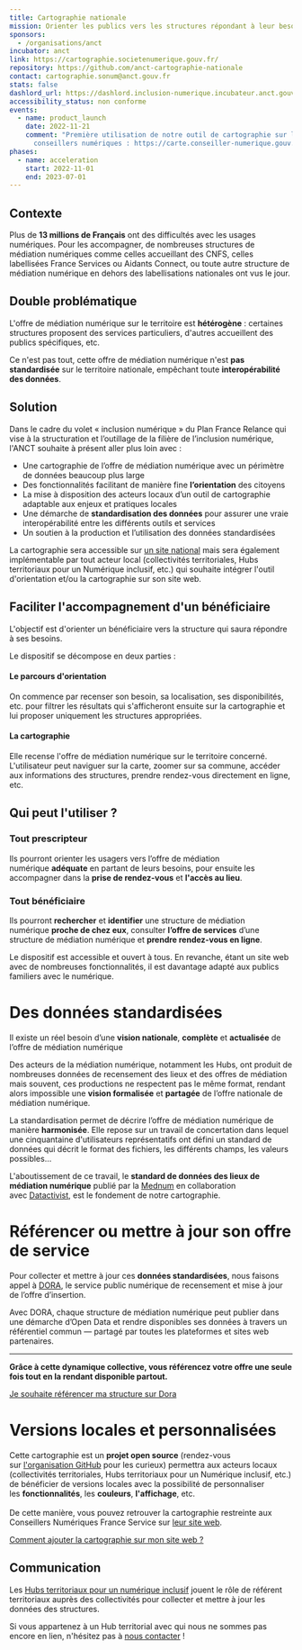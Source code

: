 ```yaml
---
title: Cartographie nationale
mission: Orienter les publics vers les structures répondant à leur besoin
sponsors:
  - /organisations/anct
incubator: anct
link: https://cartographie.societenumerique.gouv.fr/
repository: https://github.com/anct-cartographie-nationale
contact: cartographie.sonum@anct.gouv.fr
stats: false
dashlord_url: https://dashlord.inclusion-numerique.incubateur.anct.gouv.fr/
accessibility_status: non conforme
events:
  - name: product_launch
    date: 2022-11-21
    comment: "Première utilisation de notre outil de cartographie sur le site des
      conseillers numériques : https://carte.conseiller-numerique.gouv.fr/"
phases:
  - name: acceleration
    start: 2022-11-01
    end: 2023-07-01
---
```

## Contexte

Plus de **13 millions de Français** ont des difficultés avec les usages numériques.
Pour les accompagner, de nombreuses structures de médiation numériques comme celles accueillant des CNFS, celles labellisées France Services ou Aidants Connect, ou toute autre structure de médiation numérique en dehors des labellisations nationales ont vus le jour.

## Double problématique

L﻿'offre de médiation numérique sur le territoire est **hétérogène** : certaines structures proposent des services particuliers, d'autres accueillent des publics spécifiques, etc. 

C﻿e n'est pas tout, cette offre de médiation numérique n'est **pas standardisée** sur le territoire nationale, empêchant toute **interopérabilité des données**.

## Solution

Dans le cadre du volet « inclusion numérique » du Plan France Relance qui vise à la structuration et l’outillage de la filière de l’inclusion numérique, l'ANCT souhaite à présent aller plus loin avec : 

* Une cartographie de l’offre de médiation numérique avec un périmètre de données beaucoup plus large 
* Des fonctionnalités facilitant de manière fine **l’orientation** des citoyens
* La mise à disposition des acteurs locaux d’un outil de cartographie adaptable aux enjeux et pratiques locales
* Une démarche de **standardisation des données** pour assurer une vraie interopérabilité entre les différents outils et services
* Un soutien à la production et l’utilisation des données standardisées  

La cartographie sera accessible sur [un site national](https://cartographie.societenumerique.gouv.fr/)  mais sera également implémentable par tout acteur local (collectivités territoriales, Hubs territoriaux pour un Numérique inclusif, etc.) ﻿qui souhaite intégrer l'outil d'orientation et/ou la cartographie sur son site web.

## Faciliter l'accompagnement d'un bénéficiaire

L'objectif est d'orienter un bénéficiaire vers la structure qui saura répondre à ses besoins.

Le dispositif se décompose en deux parties :

#### Le parcours d'orientation

On commence par recenser son besoin, sa localisation, ses disponibilités, etc. pour filtrer les résultats qui s'afficheront ensuite sur la cartographie et lui proposer uniquement les structures appropriées.

#### La cartographie

Elle recense l'offre de médiation numérique sur le territoire concerné. L'utilisateur peut naviguer sur la carte, zoomer sur sa commune, accéder aux informations des structures, prendre rendez-vous directement en ligne, etc.

## Qui peut l'utiliser ?

### **Tout prescripteur**

Ils pourront orienter les usagers vers l’offre de médiation numérique **adéquate** en partant de leurs besoins, pour ensuite les accompagner dans la **prise de rendez-vous** et **l'accès au lieu**.

### **Tout bénéficiaire**

Ils pourront **rechercher** et **identifier** une structure de médiation numérique **proche de chez eux**, consulter **l’offre de services** d’une structure de médiation numérique et **prendre rendez-vous en ligne**.

Le dispositif est accessible et ouvert à tous. En revanche, étant un site web avec de nombreuses fonctionnalités, il est davantage adapté aux publics familiers avec le numérique.

# Des données standardisées

Il existe un réel besoin d’une **vision nationale**, **complète** et **actualisée** de l’offre de médiation numérique

Des acteurs de la médiation numérique, notamment les Hubs, ont produit de nombreuses données de recensement des lieux et des offres de médiation mais souvent, ces productions ne respectent pas le même format, rendant alors impossible une **vision formalisée** et **partagée** de l’offre nationale de médiation numérique.

La standardisation permet de décrire l’offre de médiation numérique de manière **harmonisée**. Elle repose sur un travail de concertation dans lequel une cinquantaine d'utilisateurs représentatifs ont défini un standard de données qui décrit le format des fichiers, les différents champs, les valeurs possibles…

L'aboutissement de ce travail, le **standard de données des lieux de médiation numérique** publié par la [Mednum](https://lamednum.coop/) en collaboration avec [Datactivist](https://datactivist.coop/fr/), est le fondement de notre cartographie.

# Référencer ou mettre à jour son offre de service

Pour collecter et mettre à jour ces **données standardisées**, nous faisons appel à [DORA](https://dora.fabrique.social.gouv.fr/), le service public numérique de recensement et mise à jour de l’offre d’insertion.

Avec DORA, chaque structure de médiation numérique peut publier dans une démarche d’Open Data et rendre disponibles ses données à travers un référentiel commun — partagé par toutes les plateformes et sites web partenaires.

- - -

**Grâce à cette dynamique collective, vous référencez votre offre une seule fois tout en la rendant disponible partout.**

[J﻿e souhaite référencer ma structure sur Dora](https://labase.anct.gouv.fr/ressource/975/) 

# Versions locales et personnalisées

Cette cartographie est un **projet open source** (rendez-vous sur [l'organisation GitHub](https://github.com/orgs/anct-cartographie-nationale/repositories) pour les curieux) permettra aux acteurs locaux (collectivités territoriales, Hubs territoriaux pour un Numérique inclusif, etc.) de bénéficier de versions locales avec la possibilité de personnaliser les **fonctionnalités**, les **couleurs**, **l'affichage**, etc.\
\
De cette manière, vous pouvez retrouver la cartographie restreinte aux Conseillers Numériques France Service sur [leur site web](https://carte.conseiller-numerique.gouv.fr/). 

[Comment ajouter la cartographie sur mon site web ?](https://github.com/anct-cartographie-nationale/client-application#documentation)

## [](https://github.com/anct-cartographie-nationale/client-application#documentation)[](https://dora.fabrique.social.gouv.fr/)Communication

L﻿es [Hubs territoriaux pour un numérique inclusif](https://sonum.tlscp.fr/fr/dispositif/hubs-numerique/) jouent le rôle de référent territoriaux auprès des collectivités pour collecter et mettre à jour les données des structures. 

S﻿i vous appartenez à un Hub territorial avec qui nous ne sommes pas encore en lien, n'hésitez pas à [nous contacter](mailto:cartographie.sonum@anct.gouv.fr?subject=Cartographie%20nationale%20sur%20beta.gouv.fr) !